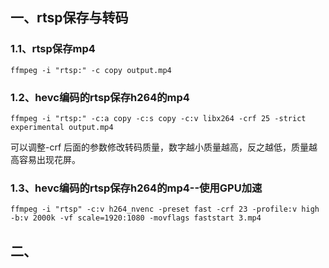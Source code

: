 ## 一、rtsp保存与转码
### 1.1、rtsp保存mp4
    ffmpeg -i "rtsp:" -c copy output.mp4
### 1.2、hevc编码的rtsp保存h264的mp4
    ffmpeg -i "rtsp:" -c:a copy -c:s copy -c:v libx264 -crf 25 -strict experimental output.mp4
可以调整-crf 后面的参数修改转码质量，数字越小质量越高，反之越低，质量越高容易出现花屏。
### 1.3、hevc编码的rtsp保存h264的mp4--使用GPU加速
    ffmpeg -i "rtsp" -c:v h264_nvenc -preset fast -crf 23 -profile:v high -b:v 2000k -vf scale=1920:1080 -movflags faststart 3.mp4
## 二、